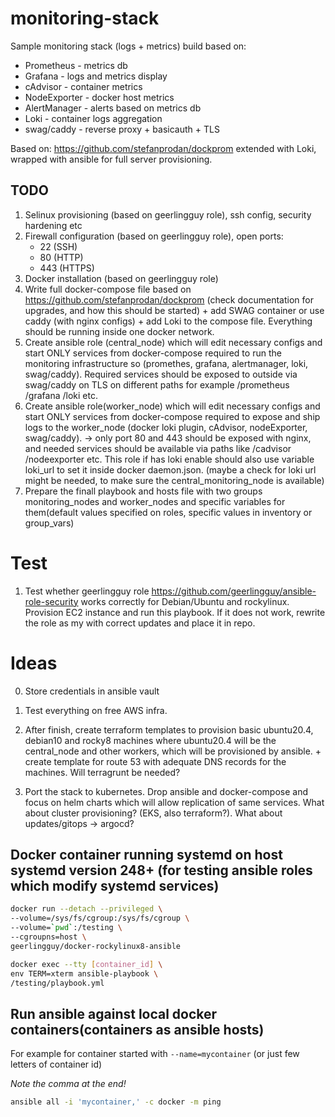 # monitoring-stack

Sample monitoring stack (logs + metrics) build based on:

- Prometheus - metrics db
- Grafana - logs and metrics display
- cAdvisor - container metrics
- NodeExporter - docker host metrics
- AlertManager - alerts based on metrics db
- Loki - container logs aggregation
- swag/caddy - reverse proxy + basicauth + TLS

Based on: https://github.com/stefanprodan/dockprom extended with Loki, wrapped with ansible for full server provisioning.

## TODO

1. Selinux provisioning (based on geerlingguy role), ssh config, security hardening etc
2. Firewall configuration (based on geerlingguy role), open ports:
   - 22 (SSH)
   - 80 (HTTP)
   - 443 (HTTPS)
3. Docker installation (based on geerlingguy role)
4. Write full docker-compose file based on https://github.com/stefanprodan/dockprom (check documentation for upgrades, and how this should be started) + add SWAG container or use caddy (with nginx configs) + add Loki to the compose file. Everything should be running inside one docker network.
5. Create ansible role (central_node) which will edit necessary configs and start ONLY services from docker-compose required to run the monitoring infrastructure so (promethes, grafana, alertmanager, loki, swag/caddy). Required services should be exposed to outside via swag/caddy on TLS on different paths for example /prometheus /grafana /loki etc.
6. Create ansible role(worker_node) which will edit necessary configs and start ONLY services from docker-compose required to expose and ship logs to the worker_node (docker loki plugin, cAdvisor, nodeExporter, swag/caddy). -> only port 80 and 443 should be exposed with nginx, and needed services should be available via paths like /cadvisor /nodeexporter etc. This role if has loki enable should also use variable loki_url to set it inside docker daemon.json. (maybe a check for loki url might be needed, to make sure the central_monitoring_node is available)
7. Prepare the finall playbook and hosts file with two groups monitoring_nodes and worker_nodes and specific variables for them(default values specified on roles, specific values in inventory or group_vars)

# Test

1. Test whether geerlingguy role https://github.com/geerlingguy/ansible-role-security works correctly for Debian/Ubuntu and rockylinux. Provision EC2 instance and run this playbook. If it does not work, rewrite the role as my with correct updates and place it in repo.

# Ideas

0. Store credentials in ansible vault

1. Test everything on free AWS infra.

2. After finish, create terraform templates to provision basic ubuntu20.4, debian10 and rocky8 machines where ubuntu20.4 will be the central_node and other workers, which will be provisioned by ansible. + create template for route 53 with adequate DNS records for the machines. Will terragrunt be needed?

3. Port the stack to kubernetes. Drop ansible and docker-compose and focus on helm charts which will allow replication of same services. What about cluster provisioning? (EKS, also terraform?). What about updates/gitops -> argocd?

## Docker container running systemd on host systemd version 248+ (for testing ansible roles which modify systemd services)

```bash
docker run --detach --privileged \
--volume=/sys/fs/cgroup:/sys/fs/cgroup \
--volume=`pwd`:/testing \
--cgroupns=host \
geerlingguy/docker-rockylinux8-ansible
```

```bash
docker exec --tty [container_id] \
env TERM=xterm ansible-playbook \
/testing/playbook.yml
```

## Run ansible against local docker containers(containers as ansible hosts)

For example for container started with `--name=mycontainer` (or just few letters of container id)

_Note the comma at the end!_

```bash
ansible all -i 'mycontainer,' -c docker -m ping
```
